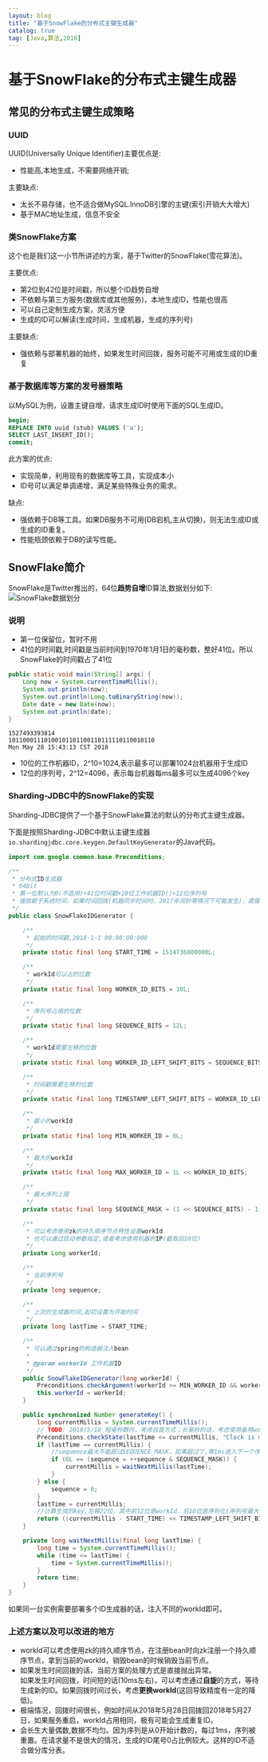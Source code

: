 ```yaml
---
layout: blog
title: "基于SnowFlake的分布式主键生成器"
catalog: true
tag: [Java,算法,2018]
---
```

# 基于SnowFlake的分布式主键生成器

## 常见的分布式主键生成策略

### UUID

UUID(Universally Unique Identifier)主要优点是:

* 性能高,本地生成，不需要网络开销;

主要缺点:

* 太长不易存储，也不适合做MySQL.InnoDB引擎的主键(索引开销大大增大)
* 基于MAC地址生成，信息不安全

### 类SnowFlake方案

这个也是我们这一小节所讲述的方案，基于Twitter的SnowFlake(雪花算法)。

主要优点:

* 第2位到42位是时间戳，所以整个ID趋势自增
* 不依赖与第三方服务(数据库或其他服务)，本地生成ID，性能也很高
* 可以自己定制生成方案，灵活方便
* 生成的ID可以解读(生成时间，生成机器，生成的序列号)

主要缺点:

* 强依赖与部署机器的始终，如果发生时间回拨，服务可能不可用或生成的ID重复

### 基于数据库等方案的发号器策略

以MySQL为例，设置主键自增，请求生成ID时使用下面的SQL生成ID。

 ```sql
begin;
REPLACE INTO uuid (stub) VALUES ('a');
SELECT LAST_INSERT_ID();
commit;
```

此方案的优点:

* 实现简单，利用现有的数据库等工具，实现成本小
* ID号可以满足单调递增，满足某些特殊业务的需求。

缺点:

* 强依赖于DB等工具。如果DB服务不可用(DB宕机,主从切换)，则无法生成ID或生成的ID重复。
* 性能瓶颈依赖于DB的读写性能。

## SnowFlake简介

SnowFlake是Twitter推出的，64位**趋势自增**ID算法,数据划分如下:
![SnowFlake数据划分](https://raw.githubusercontent.com/RussXia/RussXia.github.io/master/_pic/snow-flake-consist.jpeg)

### 说明

* 第一位保留位，暂时不用
* 41位的时间戳,时间戳是当前时间到1970年1月1日的毫秒数，整好41位。所以SnowFlake的时间戳占了41位

```java
public static void main(String[] args) {
    Long now = System.currentTimeMillis();
    System.out.println(now);
    System.out.println(Long.toBinaryString(now));
    Date date = new Date(now);
    System.out.println(date);
}
```

```text
1527493393814
10110001110100101101100110111110110010110
Mon May 28 15:43:13 CST 2018
```

* 10位的工作机器ID，2^10=1024,表示最多可以部署1024台机器用于生成ID
* 12位的序列号，2^12=4096，表示每台机器每ms最多可以生成4096个key

### Sharding-JDBC中的SnowFlake的实现

Sharding-JDBC提供了一个基于SnowFlake算法的默认的分布式主键生成器。

下面是按照Sharding-JDBC中默认主键生成器`io.shardingjdbc.core.keygen.DefaultKeyGenerator`的Java代码。

```java
import com.google.common.base.Preconditions;

/**
 * 分布式ID生成器
 * 64bit
 * 第一位默认为0(不适用)+41位时间戳+10位工作机器ID()+12位序列号
 * 强依赖于系统时间，如果时间回拨(机器同步时间时、2017年闰秒等情况下可能发生)，直接抛出异常
 */
public class SnowFlakeIDGenerator {

    /**
     * 起始的时间戳,2018-1-1 00:00:00:000
     */
    private static final long START_TIME = 1514736000000L;

    /**
     * workId可以占的位数
     */
    private static final long WORKER_ID_BITS = 10L;

    /**
     * 序列号占用的位数
     */
    private static final long SEQUENCE_BITS = 12L;

    /**
     * workId需要左移的位数
     */
    private static final long WORKER_ID_LEFT_SHIFT_BITS = SEQUENCE_BITS;

    /**
     * 时间戳需要左移的位数
     */
    private static final long TIMESTAMP_LEFT_SHIFT_BITS = WORKER_ID_LEFT_SHIFT_BITS + WORKER_ID_BITS;

    /**
     * 最小的workId
     */
    private static final long MIN_WORKER_ID = 0L;

    /**
     * 最大的workId
     */
    private static final long MAX_WORKER_ID = 1L << WORKER_ID_BITS;

    /**
     * 最大序列上限
     */
    private static final long SEQUENCE_MASK = (1 << SEQUENCE_BITS) - 1;

    /**
     * 可以考虑使用zk的持久顺序节点特性设置workId
     * 也可以通过启动参数指定,或者考虑使用机器的IP(截取后10位)
     */
    private Long workerId;

    /**
     * 当前序列号
     */
    private long sequence;

    /**
     * 上次的生成器时间,起初设置为开始时间
     */
    private long lastTime = START_TIME;

    /**
     * 可以通过spring的构造器注入bean
     *
     * @param workerId 工作机器ID
     */
    public SnowFlakeIDGenerator(long workerId) {
        Preconditions.checkArgument(workerId >= MIN_WORKER_ID && workerId <= MAX_WORKER_ID, "illegal workerId : %s", workerId);
        this.workerId = workerId;
    }

    public synchronized Number generateKey() {
        long currentMillis = System.currentTimeMillis();
        // TODO: 2018/5/18 短毫秒数内，考虑自旋方式；长毫秒的话，考虑使用备用workId
        Preconditions.checkState(lastTime <= currentMillis, "Clock is moving backwards, last time is %d milliseconds, current time is %d milliseconds", lastTime, currentMillis);
        if (lastTime == currentMillis) {
            //sequence最大不能超过SEQUENCE_MASK，如果超过了,等1ms进入下一个序列
            if (0L == (sequence = ++sequence & SEQUENCE_MASK)) {
                currentMillis = waitNextMillis(lastTime);
            }
        } else {
            sequence = 0;
        }
        lastTime = currentMillis;
        //计算生成的key,左移22位，其中前12位是workId，后10位是序列化(序列号最大就是10位)
        return ((currentMillis - START_TIME) << TIMESTAMP_LEFT_SHIFT_BITS) | (workerId << WORKER_ID_LEFT_SHIFT_BITS) | sequence;
    }

    private long waitNextMillis(final long lastTime) {
        long time = System.currentTimeMillis();
        while (time <= lastTime) {
            time = System.currentTimeMillis();
        }
        return time;
    }
}
```

如果同一台实例需要部署多个ID生成器的话，注入不同的workId即可。

### 上述方案以及可以改进的地方

* workId可以考虑使用zk的持久顺序节点，在注册bean时向zk注册一个持久顺序节点，拿到当前的workId，销毁bean的时候销毁当前节点。
* 如果发生时间回拨的话，当前方案的处理方式是直接抛出异常。<br>
    如果发生时间回拨，时间短的话(10ms左右)，可以考虑通过**自旋**的方式，等待生成新的ID。如果回拨时间过长，考虑**更换workId**(这回导致精度有一定的降低)。
* 极端情况，回拨时间很长，例如时间从2018年5月28日回拨回2018年5月27日，如果服务重启，workId占用相同，极有可能会生成重复ID。
* 会长生大量偶数,数据不均匀。因为序列是从0开始计数的，每过1ms，序列被重置。在请求量不是很大的情况，生成的ID尾号0占比例较大。这样的ID不适合做分库分表。
